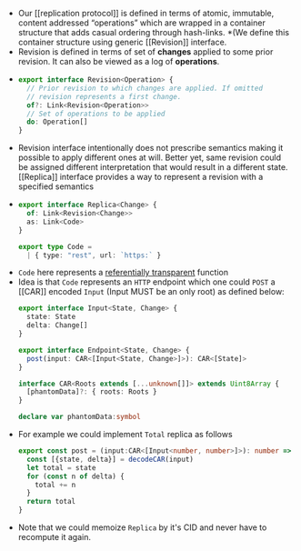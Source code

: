 - Our [[replication protocol]] is defined in terms of atomic, immutable, content addressed “operations” 
  which are wrapped in a container structure that adds casual ordering through hash-links. *(We define this container structure using generic [[Revision]] interface.
- Revision is defined in terms of set of **changes** applied to some prior revision. It can also be viewed as a log of **operations**.
- ```ts
  export interface Revision<Operation> {
    // Prior revision to which changes are applied. If omitted
    // revision represents a first change.
    of?: Link<Revision<Operation>>
    // Set of operations to be applied
    do: Operation[]
  }
  ```
- Revision interface intentionally does not prescribe semantics making it possible to apply different ones at will. Better yet, same revision could be assigned different interpretation that would result in a different state. [[Replica]] interface provides a way to represent a revision with a specified semantics
- ```ts
  export interface Replica<Change> {
    of: Link<Revision<Change>>
    as: Link<Code>
  }
  
  export type Code =
    | { type: "rest", url: `https:` }
  ```
- `Code` here represents a [referentially transparent](https://en.wikipedia.org/wiki/Referential_transparency) function
- Idea is that `Code` represents an `HTTP` endpoint which one could `POST` a [[CAR]] encoded `Input` (Input MUST be an only root) as defined below:
  ```ts
  export interface Input<State, Change> {
    state: State
    delta: Change[]
  }
  
  export interface Endpoint<State, Change> {
    post(input: CAR<[Input<State, Change>]>): CAR<[State]>
  }
  
  interface CAR<Roots extends [...unknown[]]> extends Uint8Array {
    [phantomData]?: { roots: Roots }              
  }
  
  declare var phantomData:symbol
  ```
- For example we could implement `Total` replica as follows
  ```ts
  export const post = (input:CAR<[Input<number, number>]>): number => {
    const [{state, delta}] = decodeCAR(input)
    let total = state
    for (const n of delta) {
      total += n
    }
    return total
  }
  ```
- Note that we could memoize `Replica` by it's CID and never have to recompute it again.